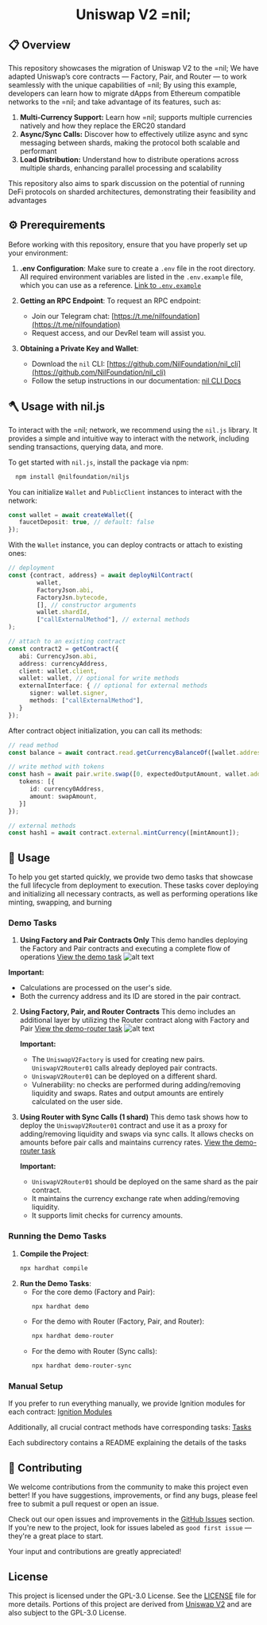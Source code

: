 
<div align="center">
  <h1>Uniswap V2 =nil;</h1>
</div>

## 📋 Overview

This repository showcases the migration of Uniswap V2 to the =nil; We have adapted Uniswap’s core contracts — Factory, Pair, and Router — to work seamlessly with the unique capabilities of =nil;
By using this example, developers can learn how to migrate dApps from Ethereum compatible networks to the =nil; and take advantage of its features, such as:
1. **Multi-Currency Support:** Learn how =nil; supports multiple currencies natively and how they replace the ERC20 standard
2. **Async/Sync Calls:** Discover how to effectively utilize async and sync messaging between shards, making the protocol both scalable and performant
3. **Load Distribution:** Understand how to distribute operations across multiple shards, enhancing parallel processing and scalability

This repository also aims to spark discussion on the potential of running DeFi protocols on sharded architectures, demonstrating their feasibility and advantages

## ⚙️ Prerequirements

Before working with this repository, ensure that you have properly set up your environment:

1. **.env Configuration**:
   Make sure to create a `.env` file in the root directory. All required environment variables are listed in the `.env.example` file, which you can use as a reference. [Link to `.env.example`](./.env.example)

2. **Getting an RPC Endpoint**:
   To request an RPC endpoint:
   - Join our Telegram chat: [https://t.me/nilfoundation](https://t.me/nilfoundation)
   - Request access, and our DevRel team will assist you.

3. **Obtaining a Private Key and Wallet**:
   - Download the `nil` CLI: [https://github.com/NilFoundation/nil_cli](https://github.com/NilFoundation/nil_cli)
   - Follow the setup instructions in our documentation: [nil CLI Docs](https://docs.nil.foundation/nil/getting-started/nil-101)

## 🪓 Usage with nil.js

To interact with the =nil; network, we recommend using the `nil.js` library.
It provides a simple and intuitive way to interact with the network, including sending transactions, querying data, and more.

To get started with `nil.js`, install the package via npm:
```bash
  npm install @nilfoundation/niljs
```

You can initialize `Wallet` and `PublicClient` instances to interact with the network:
```typescript
const wallet = await createWallet({
   faucetDeposit: true, // default: false
});
```

With the `Wallet` instance, you can deploy contracts or attach to existing ones:
```typescript
// deployment
const {contract, address} = await deployNilContract(
        wallet,
        FactoryJson.abi,
        FactoryJsn.bytecode,
        [], // constructor arguments
        wallet.shardId,
        ["callExternalMethod"], // external methods
);

// attach to an existing contract
const contract2 = getContract({
   abi: CurrencyJson.abi,
   address: currencyAddress,
   client: wallet.client,
   wallet: wallet, // optional for write methods
   externalInterface: { // optional for external methods
      signer: wallet.signer,
      methods: ["callExternalMethod"],
   }
});
```

After contract object initialization, you can call its methods:
```typescript
// read method
const balance = await contract.read.getCurrencyBalanceOf([wallet.address]);

// write method with tokens
const hash = await pair.write.swap([0, expectedOutputAmount, wallet.address], {
   tokens: [{
      id: currency0Address,
      amount: swapAmount,
   }]
});

// external methods
const hash1 = await contract.external.mintCurrency([mintAmount]);
```

## 🎯 Usage

To help you get started quickly, we provide two demo tasks that showcase the full lifecycle from deployment to execution. These tasks cover deploying and initializing all necessary contracts,
as well as performing operations like minting, swapping, and burning

### Demo Tasks
1. **Using Factory and Pair Contracts Only**
   This demo handles deploying the Factory and Pair contracts and executing a complete flow of operations
   [View the demo task](https://github.com/NilFoundation/uniswap-v2-nil/blob/main/tasks/core/demo.ts)
   ![alt text](/public/demo.png)


**Important:**
- Calculations are processed on the user's side.
- Both the currency address and its ID are stored in the pair contract.


2. **Using Factory, Pair, and Router Contracts**
   This demo includes an additional layer by utilizing the Router contract along with Factory and Pair
   [View the demo-router task](https://github.com/NilFoundation/uniswap-v2-nil/blob/main/tasks/core/demo-router.ts)
   ![alt text](/public/demo-router.png)

   **Important:**
   - The `UniswapV2Factory` is used for creating new pairs. `UniswapV2Router01` calls already deployed pair contracts.
   - `UniswapV2Router01` can be deployed on a different shard.
   - Vulnerability: no checks are performed during adding/removing liquidity and swaps.
     Rates and output amounts are entirely calculated on the user side.


3. **Using Router with Sync Calls (1 shard)**
   This demo task shows how to deploy the `UniswapV2Router01` contract
   and use it as a proxy for adding/removing liquidity and swaps via sync calls.
   It allows checks on amounts before pair calls and maintains currency rates.
   [View the demo-router task](https://github.com/NilFoundation/uniswap-v2-nil/blob/main/tasks/core/demo-router-sync.ts)

   **Important:**
   - `UniswapV2Router01` should be deployed on the same shard as the pair contract.
   - It maintains the currency exchange rate when adding/removing liquidity.
   - It supports limit checks for currency amounts.


### Running the Demo Tasks
1. **Compile the Project**:
   ```bash
   npx hardhat compile
   ```
2. **Run the Demo Tasks**:
   - For the core demo (Factory and Pair):
     ```bash
     npx hardhat demo 
     ```
   - For the demo with Router (Factory, Pair, and Router):
     ```bash
     npx hardhat demo-router
     ```
   - For the demo with Router (Sync calls):
     ```bash
     npx hardhat demo-router-sync
     ```

### Manual Setup
If you prefer to run everything manually, we provide Ignition modules for each contract:
[Ignition Modules](https://github.com/NilFoundation/uniswap-v2-nil/tree/main/ignition)

Additionally, all crucial contract methods have corresponding tasks:
[Tasks](https://github.com/NilFoundation/uniswap-v2-nil/tree/main/tasks)

Each subdirectory contains a README explaining the details of the tasks

## 🤝 Contributing

We welcome contributions from the community to make this project even better! If you have suggestions, improvements, or find any bugs, please feel free to submit a pull request or open an issue.

Check out our open issues and improvements in the [GitHub Issues](https://github.com/NilFoundation/uniswap-v2-nil/issues) section. If you're new to the project, look for issues labeled as `good first issue` — they're a great place to start.

Your input and contributions are greatly appreciated!

## License
This project is licensed under the GPL-3.0 License. See the [LICENSE](./LICENSE) file for more details. Portions of this project are derived from [Uniswap V2](https://github.com/Uniswap/v2-core) and are also subject to the GPL-3.0 License.
